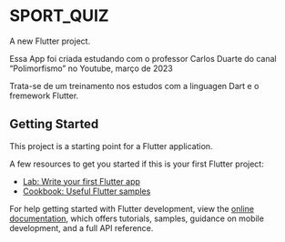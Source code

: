 # SPORT_QUIZ

A new Flutter project.

Essa App foi criada estudando com o professor Carlos Duarte do canal “Polimorfismo” no Youtube, março de 2023

Trata-se de um treinamento nos estudos com a linguagen Dart e o fremework Flutter.

## Getting Started

This project is a starting point for a Flutter application.

A few resources to get you started if this is your first Flutter project:

- [Lab: Write your first Flutter app](https://docs.flutter.dev/get-started/codelab)
- [Cookbook: Useful Flutter samples](https://docs.flutter.dev/cookbook)

For help getting started with Flutter development, view the
[online documentation](https://docs.flutter.dev/), which offers tutorials,
samples, guidance on mobile development, and a full API reference.
